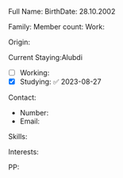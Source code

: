 Full Name:
BirthDate: 28.10.2002

Family:
Member count:
Work:

Origin:

Current Staying:Alubdi

- [ ] Working:
- [x] Studying: ✅ 2023-08-27

Contact:
- Number:
- Email:

Skills:

Interests:

PP: